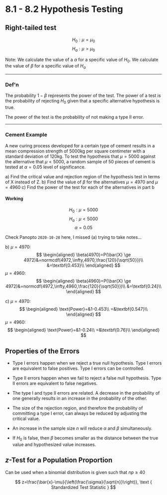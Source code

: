 # 8.1 - 8.2 Hypothesis Testing

## Right-tailed test
$$H_0: \mu=\mu_0$$
$$H_a: \mu>\mu_0$$

Note:
We calculate the value of a $\alpha$ for a specific value of $H_0$.
We calculate the value of $\beta$ for a specific value of $H_a$

---

### Def'n
The probability $1-\beta$ represents the power of the test.
The power of a test is the probability of rejecting $H_0$ given that a specific alternative hypothesis is true.

The power of the test is the probability of not making a type II error.

---

### Cement Example
A new curing process developed for a certain type of cement results in a mean compression strength of 5000kg per square centimeter with a standard deviation of 120kg. To test the hypothesis that $\mu=5000$ against the alternative that $\mu<5000$, a random sample of 50 pieces of cement is tested at $\alpha=0.05$ level of significance.

a) Find the critical value and rejection region of the hypothesis test in terms of X instead of Z.
b) Find the value of $\beta$ for the alternatives $\mu=4970$ and $\mu=4960$
c) Find the power of the test for each of the alternatives in part b

#### Working

$$H_0: \mu=5000$$
$$H_a: \mu<5000$$
$$\alpha=0.05$$

Check Panopto `2020-10-28` here, I missed (a) trying to take notes...

b) $\mu=4970$:
$$
\begin{aligned}
\beta(4970)=P(\bar{X} \ge 4972)&=normcdf(4972,\infty,4970,\frac{120}{\sqrt{50}})\\
&=\textbf{0.453}\\
\end{aligned}
$$
$\mu=4960$:
$$
\begin{aligned}
\beta(4960)=P(\bar{X} \ge 4972)&=normcdf(4972,\infty,4960,\frac{120}{\sqrt{50}})\\
&=\textbf{0.24}\\
\end{aligned}
$$

c) $\mu=4970$:
$$
\begin{aligned}
\text{Power}=&1-0.453\\
=&\textbf{0.547}\\
\end{aligned}
$$
$\mu=4960$:
$$
\begin{aligned}
\text{Power}=&1-0.24\\
=&\textbf{0.76}\\
\end{aligned}
$$

## Properties of the Errors


* Type I errors happen when we reject a true null hypothesis. Type I errors are equivalent to false positives. Type I errors can be controlled. 
* Type II errors happen when we fail to reject a false null hypothesis. Type II errors are equivalent to false negatives. 


* The type I and type II errors are related. A decrease in the probability of one generally results in an increase in the probability of the other.
* The size of the rejection region, and therefore the probability of committing a type I error, can always be reduced by adjusting the critical value.
* An increase in the sample size $n$ will reduce $\alpha$ and $\beta$ simultaneously.
* If $H_0$ is false, then $\beta$ becomes smaller as the distance between the true value and hypothesized value increases.

## $z$-Test for a Population Proportion
Can be used when a binomial distribution is given such that $np\ge40$

$$
z=\frac{\bar{x}-\mu}{\left(\frac{\sigma}{\sqrt{n}}\right)}, \text { Standardized Test Statistic }
$$